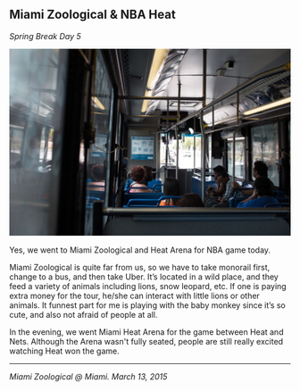 ## Miami Zoological & NBA Heat

*Spring Break Day 5*

![](../../images/miamizoo.jpg)

Yes, we went to Miami Zoological and Heat Arena for NBA game today.

Miami Zoological is quite far from us, so we have to take monorail first, change to a bus, and then take Uber. It’s located in a wild place, and they feed a variety of animals including lions, snow leopard, etc. If one is paying extra money for the tour, he/she can interact with little lions or other animals. It funnest part for me is playing with the baby monkey since it’s so cute, and also not afraid of people at all.

In the evening, we went Miami Heat Arena for the game between Heat and Nets. Although the Arena wasn't fully seated, people are still really excited watching Heat won the game.

---

*Miami Zoological @ Miami. March 13, 2015*
